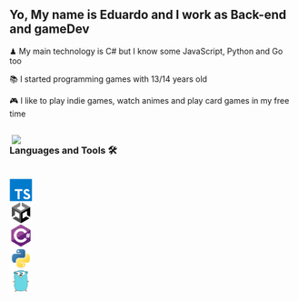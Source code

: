 ## Yo, My name is Eduardo and I work as Back-end and gameDev

<p align="left">
    ♟ My main technology is C# but I know some JavaScript, Python and Go too
</p>

<p align="left">
    📚 I started programming games with 13/14 years old
</p>

<p align="left">
    🎮 I like to play indie games, watch animes and play card games in my free time
</p>

<img src="https://i.pinimg.com/originals/00/05/3b/00053bfd16ab1eb04dc1e17a1dd8e3d5.gif" min-width="500px"
    max-width="500px" width="500px" align="right">
---

### Languages and Tools 🛠

<div style="display: flex; flex-direction:column"><br>
    <img src="https://raw.githubusercontent.com/devicons/devicon/master/icons/typescript/typescript-original.svg"
        alt="Unity" width="40" height="40" />
    <img src="https://raw.githubusercontent.com/devicons/devicon/master/icons/unity/unity-original.svg" alt="Unity"
        width="40" height="40" />
    <img src="https://github.com/devicons/devicon/blob/master/icons/csharp/csharp-original.svg" alt="csharp" width="40"
        height="40" />
    <img src="https://github.com/devicons/devicon/blob/master/icons/python/python-original.svg" alt="Python" width="40"
        height="40" />
    <img src="https://raw.githubusercontent.com/devicons/devicon/master/icons/go/go-original.svg" alt="go" width="40"
        height="40" />
</div>
